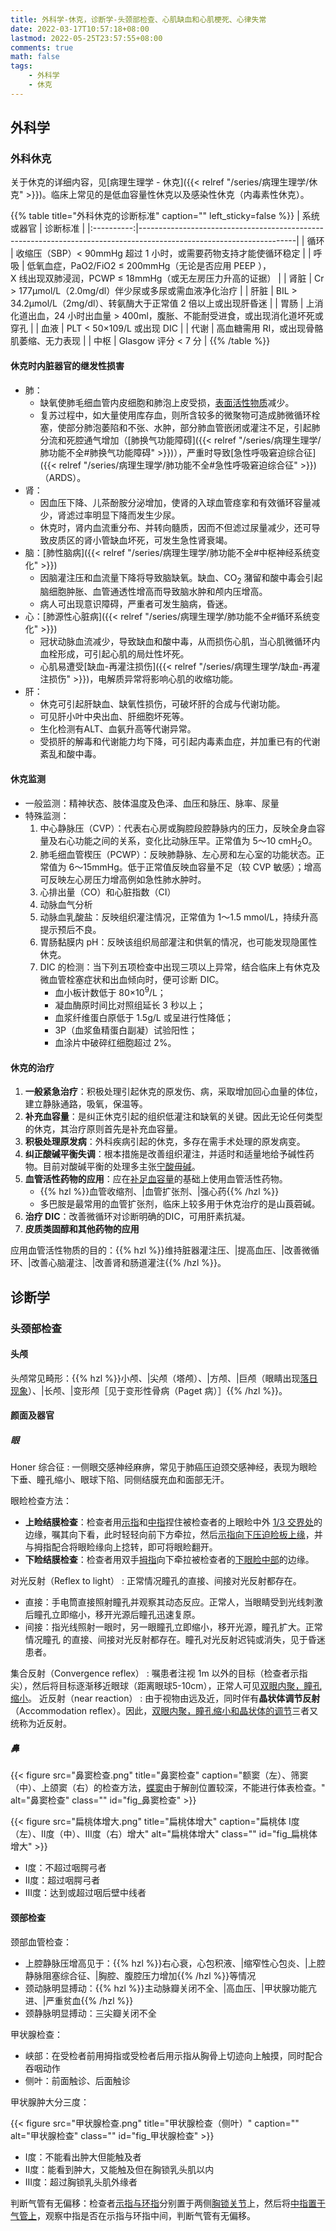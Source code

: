 ```yaml
---
title: 外科学-休克，诊断学-头颈部检查、心肌缺血和心肌梗死、心律失常
date: 2022-03-17T10:57:18+08:00
lastmod: 2022-05-25T23:57:55+08:00
comments: true
math: false
tags:
    - 外科学
    - 休克
---
```


## 外科学

### 外科休克

关于休克的详细内容，见[病理生理学 - 休克]({{< relref "/series/病理生理学/休克" >}})。临床上常见的是低血容量性休克以及感染性休克（内毒素性休克）。

{{% table title="外科休克的诊断标准" caption="" left_sticky=false %}}
| 系统或器官 | 诊断标准                                                                                                            |
|:----------:|---------------------------------------------------------------------------------------------------------------------|
|    循环    | 收缩压（SBP）\< 90mmHg 超过 1 小时，或需要药物支持才能使循环稳定                                                    |
|    呼吸    | 低氧血症，PaO2/FiO2 ≤ 200mmHg（无论是否应用 PEEP ），<br/>X 线出现双肺浸润，PCWP ≤ 18mmHg（或无左房压力升高的证据） |
|    肾脏    | Cr > 177μmol/L（2.0mg/dl）伴少尿或多尿或需血液净化治疗                                                              |
|    肝脏    | BIL > 34.2μmol/L（2mg/dl）、转氨酶大于正常值 2 倍以上或出现肝昏迷                                                   |
|    胃肠    | 上消化道出血，24 小时出血量 > 400ml，腹胀、不能耐受进食，或出现消化道坏死或穿孔                                     |
|    血液    | PLT < 50×109/L 或出现 DIC                                                                                           |
|    代谢    | 高血糖需用 RI，或出现骨骼肌萎缩、无力表现                                                                           |
|    中枢    | Glasgow 评分 < 7 分                                                                                                 |
{{% /table %}}

#### 休克时内脏器官的继发性损害

- 肺：
    - 缺氧使肺毛细血管内皮细胞和肺泡上皮受损，<ins>表面活性物质</ins>减少。
    - 复苏过程中，如大量使用库存血，则所含较多的微聚物可造成肺微循环栓塞，使部分肺泡萎陷和不张、水肿，部分肺血管嵌闭或灌注不足，引起肺分流和死腔通气增加（[肺换气功能障碍]({{< relref "/series/病理生理学/肺功能不全#肺换气功能障碍" >}})），严重时导致[急性呼吸窘迫综合征]({{< relref "/series/病理生理学/肺功能不全#急性呼吸窘迫综合征" >}})（ARDS）。
- 肾：
    - 因血压下降、儿茶酚胺分泌增加，使肾的入球血管痉挛和有效循环容量减少，肾滤过率明显下降而发生少尿。
    - 休克时，肾内血流重分布、并转向髓质，因而不但滤过尿量减少，还可导致皮质区的肾小管缺血坏死，可发生急性肾衰竭。
- 脑：[肺性脑病]({{< relref "/series/病理生理学/肺功能不全#中枢神经系统变化" >}})
    - 因脑灌注压和血流量下降将导致脑缺氧。缺血、CO<sub>2</sub> 潴留和酸中毒会引起脑细胞肿胀、血管通透性增高而导致脑水肿和颅内压增高。
    - 病人可出现意识障碍，严重者可发生脑病，昏迷。
- 心：[肺源性心脏病]({{< relref "/series/病理生理学/肺功能不全#循环系统变化" >}})
    - 冠状动脉血流减少，导致缺血和酸中毒，从而损伤心肌，当心肌微循环内血栓形成，可引起心肌的局灶性坏死。
    - 心肌易遭受[缺血-再灌注损伤]({{< relref "/series/病理生理学/缺血-再灌注损伤" >}})，电解质异常将影响心肌的收缩功能。
- 肝：
    - 休克可引起肝缺血、缺氧性损伤，可破坏肝的合成与代谢功能。
    - 可见肝小叶中央出血、肝细胞坏死等。
    - 生化检测有ALT、血氨升高等代谢异常。
    - 受损肝的解毒和代谢能力均下降，可引起内毒素血症，并加重已有的代谢紊乱和酸中毒。

#### 休克监测

- 一般监测：精神状态、肢体温度及色泽、血压和脉压、脉率、尿量
- 特殊监测：
    1. 中心静脉压（CVP）：代表右心房或胸腔段腔静脉内的压力，反映全身血容量及右心功能之间的关系，变化比动脉压早。正常值为 5～10 cmH<sub>2</sub>O。
    2. 肺毛细血管楔压（PCWP）：反映肺静脉、左心房和左心室的功能状态。正常值为 6～15mmHg。低于正常值反映血容量不足（较 CVP 敏感）；增高可反映左心房压力增高例如急性肺水肿时。
    3. 心排出量（CO）和心脏指数（CI）
    4. 动脉血气分析
    5. 动脉血乳酸盐：反映组织灌注情况，正常值为 1～1.5 mmol/L，持续升高提示预后不良。
    6. 胃肠黏膜内 pH：反映该组织局部灌注和供氧的情况，也可能发现隐匿性休克。
    7. DIC 的检测：当下列五项检查中出现三项以上异常，结合临床上有休克及微血管栓塞症状和出血倾向时，便可诊断 DIC。
        - 血小板计数低于 80×10<sup>9</sup>/L；
        - 凝血酶原时间比对照组延长 3 秒以上；
        - 血浆纤维蛋白原低于 1.5g/L 或呈进行性降低；
        - 3P（血浆鱼精蛋白副凝）试验阳性；
        - 血涂片中破碎红细胞超过 2%。

#### 休克的治疗

1. **一般紧急治疗**：积极处理引起休克的原发伤、病，采取增加回心血量的体位，建立静脉通路，吸氧，保温等。
2. **补充血容量**：是纠正休克引起的组织低灌注和缺氧的关键。因此无论任何类型的休克，其治疗原则首先是补充血容量。
3. **积极处理原发病**：外科疾病引起的休克，多存在需手术处理的原发病变。
4. **纠正酸碱平衡失调**：根本措施是改善组织灌注，并适时和适量地给予碱性药物。目前对酸碱平衡的处理多主张<ins>宁酸毋碱</ins>。
5. **血管活性药物的应用**：应在<ins>补足血容量</ins>的基础上使用血管活性药物。
    - {{% hzl %}}血管收缩剂、|血管扩张剂、|强心药{{% /hzl %}}
    - 多巴胺是最常用的血管扩张剂，临床上较多用于休克治疗的是山莨菪碱。
6. **治疗 DIC**：改善微循环对诊断明确的DIC，可用肝素抗凝。
7. **皮质类固醇和其他药物的应用**

应用血管活性物质的目的：{{% hzl %}}维持脏器灌注压、|提高血压、|改善微循环、|改善心脑灌注、|改善肾和肠道灌注{{% /hzl %}}。

## 诊断学

### 头颈部检查

#### 头颅

头颅常见畸形：{{% hzl %}}小颅、|尖颅（塔颅）、|方颅、|巨颅（眼睛出现<ins>落日现象</ins>）、|长颅、|变形颅［见于变形性骨病（Paget 病）］{{% /hzl %}}。

#### 颜面及器官

##### 眼

Honer 综合征
: 一侧眼交感神经麻痹，常见于肺癌压迫颈交感神经，表现为眼睑下垂、瞳孔缩小、眼球下陷、同侧结膜充血和面部无汗。

眼睑检查方法：

- **上睑结膜检查**：检查者用<ins>示指</ins>和<ins>中指</ins>捏住被检查者的上眼睑中外 <ins>1/3 交界处</ins>的边缘，嘱其向下看，此时轻轻向前下方牵拉，然后<ins>示指向下压迫睑板上缘</ins>，并与拇指配合将眼睑缘向上捻转，即可将眼睑翻开。
- **下睑结膜检查**：检查者用双手<ins>拇指</ins>向下牵拉被检查者的<ins>下眼睑中部</ins>的边缘。

对光反射（Reflex to light）
: 正常情况瞳孔的直接、间接对光反射都存在。

- 直接：手电筒直接照射瞳孔并观察其动态反应。正常人，当眼睛受到光线刺激后瞳孔立即缩小，移开光源后瞳孔迅速复原。
- 间接：指光线照射一眼时，另一眼瞳孔立即缩小，移开光源，瞳孔扩大。正常情况瞳孔 的直接、间接对光反射都存在。瞳孔对光反射迟钝或消失，见于昏迷患者。

集合反射（Convergence reflex）
: 嘱患者注视 1m 以外的目标（检查者示指尖），然后将目标逐渐移近眼球（距离眼球5-10cm），正常人可见<ins>双眼内聚，瞳孔缩小</ins>。
近反射（near reaction）
: 由于视物由远及近，同时伴有**晶状体调节反射**（Accommodation reflex）。因此，<ins>双眼内聚，瞳孔缩小和晶状体的调节</ins>三者又统称为近反射。

##### 鼻

{{< figure src="鼻窦检查.png" title="鼻窦检查" caption="额窦（左）、筛窦（中）、上颌窦（右）的检查方法，<ins>蝶窦</ins>由于解剖位置较深，不能进行体表检查。" alt="鼻窦检查" class="" id="fig_鼻窦检查" >}}

{{< figure src="扁桃体增大.png" title="扁桃体增大" caption="扁桃体 Ⅰ度（左）、Ⅱ度（中）、Ⅲ度（右）增大" alt="扁桃体增大" class="" id="fig_扁桃体增大" >}}

- Ⅰ度：不超过咽腭弓者
- Ⅱ度：超过咽腭弓者
- Ⅲ度：达到或超过咽后壁中线者

#### 颈部检查

颈部血管检查：

- 上腔静脉压增高见于：{{% hzl %}}右心衰，心包积液、|缩窄性心包炎、|上腔静脉阻塞综合征、|胸腔、腹腔压力增加{{% /hzl %}}等情况
- 颈动脉明显搏动：{{% hzl %}}主动脉瓣关闭不全、|高血压、|甲状腺功能亢进、|严重贫血{{% /hzl %}}
- 颈静脉明显搏动：三尖瓣关闭不全

甲状腺检查：

- 峡部：在受检者前用拇指或受检者后用示指从胸骨上切迹向上触摸，同时配合吞咽动作
- 侧叶：前面触诊、后面触诊

甲状腺肿大分三度：

{{< figure src="甲状腺检查.png" title="甲状腺检查（侧叶）" caption="" alt="甲状腺检查" class="" id="fig_甲状腺检查" >}}

- Ⅰ度：不能看出肿大但能触及者
- Ⅱ度：能看到肿大，又能触及但在胸锁乳头肌以内
- Ⅲ度：超过胸锁乳头肌外缘者

判断气管有无偏移：检查者<ins>示指与环指</ins>分别置于两侧<ins>胸锁关节</ins>上，然后将<ins>中指置于气管上</ins>，观察中指是否在示指与环指中间，判断气管有无偏移。
